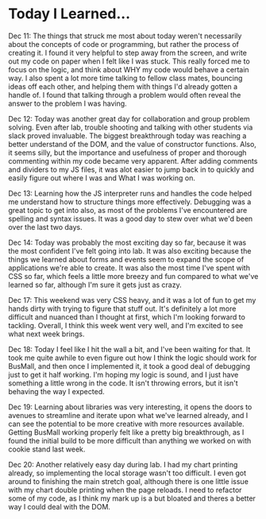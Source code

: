 # Today I Learned...

Dec 11: The things that struck me most about today weren't necessarily about the concepts of
code or programming, but rather the process of creating it. I found it very helpful to step away
from the screen, and write out my code on paper when I felt like I was stuck. This really
forced me to focus on the logic, and think about WHY my code would behave a certain way. I also
spent a lot more time talking to fellow class mates, bouncing ideas off each other, and helping them with things I'd already gotten a handle of. I found that talking through a problem would often reveal the answer to the problem I was having.

Dec 12: Today was another great day for collaboration and group problem solving. Even after lab, trouble shooting and talking with other students via slack proved invaluable. The biggest breakthrough today was reaching a better understand of the DOM, and the value of constructor functions. Also, it seems silly, but the importance and usefulness of proper and thorough commenting within my code became very apparent. After adding comments and dividers to my JS files, it was alot easier to jump back in to quickly and easily figure out where I was and What I was working on.

Dec 13: Learning how the JS interpreter runs and handles the code helped me understand how to structure things more effectively. Debugging was a great topic to get into also, as most of the problems I've encountered are spelling and syntax issues. It was a good day to stew over what we'd been over the last two days.

Dec 14: Today was probably the most exciting day so far, because it was the most confident I've felt going into lab. It was also exciting because the things we learned about forms and events seem to expand the scope of applications we're able to create. It was also the most time I've spent with CSS so far, which feels a little more breezy and fun compared to what we've learned so far, although I'm sure it gets just as crazy.

Dec 17: This weekend was very CSS heavy, and it was a lot of fun to get my hands dirty with trying to figure that stuff out. It's definitely a lot more difficult and nuanced than I thought at first, which I'm looking forward to tackling. Overall, I think this week went very well, and I'm excited to see what next week brings.

Dec 18: Today I feel like I hit the wall a bit, and I've been waiting for that. It took me quite awhile to even figure out how I think the logic should work for BusMall, and then once I implemented it, it took a good deal of debugging just to get it half working. I'm hoping my logic is sound, and I just have something a little wrong in the code. It isn't throwing errors, but it isn't behaving the way I expected.

Dec 19: Learning about libraries was very interesting, it opens the doors to avenues to streamline and iterate upon what we've learned already, and I can see the potential to be more creative with more resources available. Getting BusMall working properly felt like a pretty big breakthrough, as I found the initial build to be more difficult than anything we worked on with cookie stand last week.

Dec 20: Another relatively easy day during lab. I had my chart printing already, so implementing the local storage wasn't too difficult. I even got around to finishing the main stretch goal, although there is one little issue with my chart double printing when the page reloads. I need to refactor some of my code, as I think my mark up is a but bloated and theres a better way I could deal with the DOM. 
